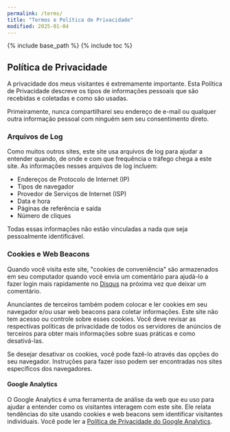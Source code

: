 ```yaml
---
permalink: /terms/
title: "Termos e Política de Privacidade"
modified: 2025-01-04
---
```


{% include base_path %}
{% include toc %}

## Política de Privacidade

A privacidade dos meus visitantes é extremamente importante. Esta Política de Privacidade descreve os tipos de informações pessoais que são recebidas e coletadas e como são usadas.

Primeiramente, nunca compartilharei seu endereço de e-mail ou qualquer outra informação pessoal com ninguém sem seu consentimento direto.

### Arquivos de Log

Como muitos outros sites, este site usa arquivos de log para ajudar a entender quando, de onde e com que frequência o tráfego chega a este site. As informações nesses arquivos de log incluem:

* Endereços de Protocolo de Internet (IP)
* Tipos de navegador
* Provedor de Serviços de Internet (ISP)
* Data e hora
* Páginas de referência e saída
* Número de cliques

Todas essas informações não estão vinculadas a nada que seja pessoalmente identificável.

### Cookies e Web Beacons

Quando você visita este site, "cookies de conveniência" são armazenados em seu computador quando você envia um comentário para ajudá-lo a fazer login mais rapidamente no [Disqus](http://disqus.com) na próxima vez que deixar um comentário.

Anunciantes de terceiros também podem colocar e ler cookies em seu navegador e/ou usar web beacons para coletar informações. Este site não tem acesso ou controle sobre esses cookies. Você deve revisar as respectivas políticas de privacidade de todos os servidores de anúncios de terceiros para obter mais informações sobre suas práticas e como desativá-las.

Se desejar desativar os cookies, você pode fazê-lo através das opções do seu navegador. Instruções para fazer isso podem ser encontradas nos sites específicos dos navegadores.

#### Google Analytics

O Google Analytics é uma ferramenta de análise da web que eu uso para ajudar a entender como os visitantes interagem com este site. Ele relata tendências do site usando cookies e web beacons sem identificar visitantes individuais. Você pode ler a [Política de Privacidade do Google Analytics](http://www.google.com/analytics/learn/privacy.html).